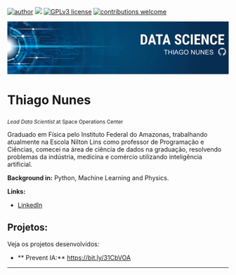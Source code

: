 [![author](https://img.shields.io/badge/author-ThiagoNunes-red.svg)](https://www.linkedin.com/in/prof-thiago-nunes) [![](https://img.shields.io/badge/python-3.9-blue.svg)](https://www.python.org/downloads/release/python-395/) [![GPLv3 license](https://img.shields.io/badge/License-GPLv3-blue.svg)](https://perso.crans.org/besson/LICENSE.html) [![contributions welcome](https://img.shields.io/badge/contributions-welcome-brightgreen.svg?style=flat)](https://github.com/prof-Thiago-Nunes/Projetos-data-science-/issues)

<p align="center">
  <img src="Banner oficial.png" >
</p>

# Thiago Nunes
<sub>*Lead Data Scientist* at Space Operations Center</sub>

Graduado em Física pelo Instituto Federal do Amazonas, trabalhando atualmente na Escola Nilton Lins como professor de Programação e Ciências, comecei na área de ciência de dados na graduação, resolvendo problemas da indústria, medicina e comércio utilizando inteligência artificial.


**Background in:** Python, Machine Learning and Physics.

**Links:**
* [LinkedIn](https://www.linkedin.com/in/prof-thiago-nunes)


## Projetos:
Veja os projetos desenvolvidos:

* ** Prevent IA:** https://bit.ly/31CbVOA

---
